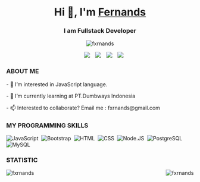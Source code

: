 <h1 align="center">Hi 👋, I'm <a href="https://instagram.com/fxrnxnds/" target="blank">
Fernands</a></h1>
<h3 align="center">I am Fullstack Developer</h3>
<p margin-top:"40px" align="center"> <img src="https://komarev.com/ghpvc/?username=fxrnands" alt="fxrnands" /> </p>
<div align="center"  class="icons-social" style="margin-left: 10px;">
        <a style="margin-left: 10px;"  target="_blank" href="https://www.linkedin.com/in/fxrnands/">
			<img src="https://img.icons8.com/doodle/40/000000/linkedin--v2.png"></a>
        <a style="margin-left: 10px;" target="_blank" href="https://github.com/fxrnands">
		<img src="https://img.icons8.com/doodle/40/000000/github--v1.png"></a>
        <a style="margin-left: 10px;" target="_blank" href="https://instagram.com/fxrnxnds">
			<img src="https://img.icons8.com/doodle/40/000000/instagram-new--v2.png"></a>
		<a style="margin-left: 10px;" target="_blank" href="https://twitter.com/fxrnands">
			<img src="https://img.icons8.com/doodle/1x/twitter-squared--v2.png" ></a>
      </div>

<h3> ABOUT ME </h3>
<p>- 👀 I’m interested in JavaScript language.</p>
<p>- 🌱 I’m currently learning at PT.Dumbways Indonesia</p>
<p>- 📫 Interested to collaborate? Email me : fxrnands@gmail.com</p>

  
<h3>MY PROGRAMMING SKILLS</h3>

![JavaScript](https://img.shields.io/badge/-JavaScript-05122A?style=flat&logo=javascript)&nbsp;
![Bootstrap](https://img.shields.io/badge/-Bootstrap-05122A?style=flat&logo=bootstrap&logoColor=563D7C)&nbsp;
![HTML](https://img.shields.io/badge/-HTML-05122A?style=flat&logo=HTML5)&nbsp;
![CSS](https://img.shields.io/badge/-CSS-05122A?style=flat&logo=CSS3&logoColor=1572B6)&nbsp;
![Node.JS](https://img.shields.io/badge/-Node.js-05122A?style=flat&logo=node.js&logoColor=339933)&nbsp;
![PostgreSQL](https://img.shields.io/badge/-PostgreSQL-05122A?style=flat&logo=postgresql&logoColor=336791)&nbsp;
![MySQL](https://img.shields.io/badge/-MySQL-05122A?style=flat&logo=mysql&logoColor=4479A1)&nbsp;


<h3>STATISTIC</h3>
<img align="left" src="https://github-readme-stats.vercel.app/api/top-langs/?username=fxrnands&layout=default&theme=gotham&hide=html&hide_border=true&card_width=450" alt="fxrnands" /></p>
<img align="right" src="http://github-readme-streak-stats.herokuapp.com?user=fxrnands&theme=gotham&hide_border=true&date_format=M%20j%5B%2C%20Y%5D" alt="fxrnands" />







